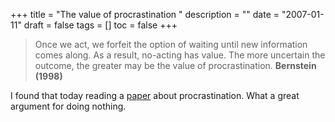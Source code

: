 +++
title = "The value of procrastination "
description = ""
date = "2007-01-11"
draft = false
tags = []
toc = false
+++

> Once we act, we forfeit the option of waiting until new information comes along. As a result, no-acting has value. The more uncertain the outcome, the greater may be the value of procrastination.
> **Bernstein (1998)**

I found that today reading a [paper](https://www.scribd.com/doc/63679278/STEEL-P-The-Nature-of-Procrastination-A-Meta-Analytic-and-Theoretical-Review-of-Quintessential-Self-Regulatory-Failure) about procrastination. What a great argument for doing nothing.